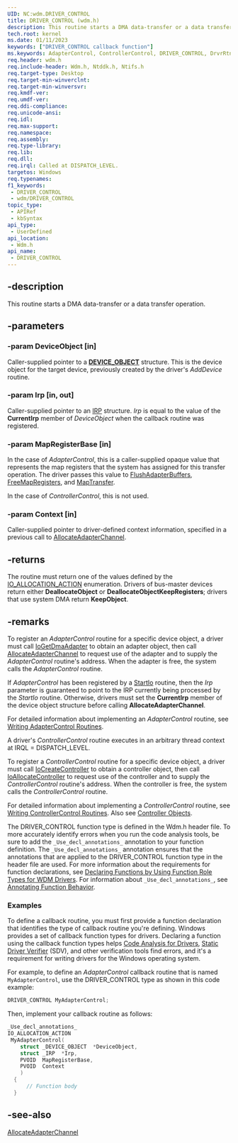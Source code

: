 ```yaml
---
UID: NC:wdm.DRIVER_CONTROL
title: DRIVER_CONTROL (wdm.h)
description: This routine starts a DMA data-transfer or a data transfer operation.
tech.root: kernel
ms.date: 01/11/2023
keywords: ["DRIVER_CONTROL callback function"]
ms.keywords: AdapterControl, ControllerControl, DRIVER_CONTROL, DrvrRtns_1e3fb66d-8977-4894-a3ac-d310fdfa6515.xml, MyControl, MyControl routine [Kernel-Mode Driver Architecture], kernel.adaptercontrol, wdm/MyControl
req.header: wdm.h
req.include-header: Wdm.h, Ntddk.h, Ntifs.h
req.target-type: Desktop
req.target-min-winverclnt: 
req.target-min-winversvr: 
req.kmdf-ver: 
req.umdf-ver: 
req.ddi-compliance: 
req.unicode-ansi: 
req.idl: 
req.max-support: 
req.namespace: 
req.assembly: 
req.type-library: 
req.lib: 
req.dll: 
req.irql: Called at DISPATCH_LEVEL.
targetos: Windows
req.typenames: 
f1_keywords:
 - DRIVER_CONTROL
 - wdm/DRIVER_CONTROL
topic_type:
 - APIRef
 - kbSyntax
api_type:
 - UserDefined
api_location:
 - Wdm.h
api_name:
 - DRIVER_CONTROL
---
```


## -description

This routine starts a DMA data-transfer or a data transfer operation.

## -parameters

### -param DeviceObject [in]

Caller-supplied pointer to a [**DEVICE_OBJECT**](./ns-wdm-_device_object.md) structure. This is the device object for the target device, previously created by the driver's *AddDevice* routine.

### -param Irp [in, out]

Caller-supplied pointer to an [IRP](./ns-wdm-_irp.md) structure. *Irp* is equal to the value of the **CurrentIrp** member of *DeviceObject* when the callback routine was registered.

### -param MapRegisterBase [in]

In the case of *AdapterControl*, this is a caller-supplied opaque value that represents  the map registers that the system has assigned for this transfer operation. The driver passes this value to [FlushAdapterBuffers](./nc-wdm-pflush_adapter_buffers.md), [FreeMapRegisters](./nc-wdm-pfree_map_registers.md), and [MapTransfer](./nc-wdm-pmap_transfer.md).

In the case of *ControllerControl*, this is not used.

### -param Context [in]

Caller-supplied pointer to driver-defined context information, specified in a previous call to [AllocateAdapterChannel](./nc-wdm-pallocate_adapter_channel.md).

## -returns

The routine must return one of the values defined by the [IO_ALLOCATION_ACTION](./ne-wdm-_io_allocation_action.md) enumeration. Drivers of bus-master devices return either **DeallocateObject** or **DeallocateObjectKeepRegisters**; drivers that use system DMA return **KeepObject**.

## -remarks

To register an *AdapterControl* routine for a specific device object, a driver must call [IoGetDmaAdapter](./nf-wdm-iogetdmaadapter.md) to obtain an adapter object, then call [AllocateAdapterChannel](./nc-wdm-pallocate_adapter_channel.md) to request use of the adapter and to supply the *AdapterControl* routine's address. When the adapter is free, the system calls the *AdapterControl* routine.

If *AdapterControl* has been registered by a [StartIo](./nc-wdm-driver_startio.md) routine, then the *Irp* parameter is guaranteed to point to the IRP currently being processed by the *StartIo* routine. Otherwise, drivers must set the **CurrentIrp** member of the device object structure before calling **AllocateAdapterChannel**.

For detailed information about implementing an *AdapterControl* routine, see [Writing AdapterControl Routines](/windows-hardware/drivers/kernel/writing-adaptercontrol-routines).

A driver's *ControllerControl* routine executes in an arbitrary thread context at IRQL = DISPATCH_LEVEL.

To register a *ControllerControl* routine for a specific device object, a driver must call [IoCreateController](../ntddk/nf-ntddk-iocreatecontroller.md) to obtain a controller object, then call [IoAllocateController](../ntddk/nf-ntddk-ioallocatecontroller.md) to request use of the controller and to supply the *ControllerControl* routine's address. When the controller is free, the system calls the *ControllerControl* routine.

For detailed information about implementing a *ControllerControl* routine, see [Writing ControllerControl Routines](/windows-hardware/drivers/kernel/writing-controllercontrolroutines). Also see [Controller Objects](/windows-hardware/drivers/kernel/using-controller-objects).

The DRIVER_CONTROL function type is defined in the Wdm.h header file. To more accurately identify errors when you run the code analysis tools, be sure to add the `_Use_decl_annotations_` annotation to your function definition. The `_Use_decl_annotations_` annotation ensures that the annotations that are applied to the DRIVER_CONTROL function type in the header file are used. For more information about the requirements for function declarations, see [Declaring Functions by Using Function Role Types for WDM Drivers](/windows-hardware/drivers/devtest/declaring-functions-using-function-role-types-for-wdm-drivers). For information about `_Use_decl_annotations_`, see [Annotating Function Behavior](/visualstudio/code-quality/annotating-function-behavior).

### Examples

To define a callback routine, you must first provide a function declaration that identifies the type of callback routine you're defining. Windows provides a set of callback function types for drivers. Declaring a function using the callback function types helps [Code Analysis for Drivers](/windows-hardware/drivers/devtest/code-analysis-for-drivers), [Static Driver Verifier](/windows-hardware/drivers/devtest/static-driver-verifier) (SDV), and other verification tools find errors, and it's a requirement for writing drivers for the Windows operating system.

For example, to define an *AdapterControl* callback routine that is named `MyAdapterControl`, use the DRIVER_CONTROL type as shown in this code example:

```cpp
DRIVER_CONTROL MyAdapterControl;
```

Then, implement your callback routine as follows:

```cpp
_Use_decl_annotations_
IO_ALLOCATION_ACTION
 MyAdapterControl(
    struct _DEVICE_OBJECT  *DeviceObject,
    struct _IRP  *Irp,
    PVOID  MapRegisterBase,
    PVOID  Context
    )
  {
      // Function body
  }
```

## -see-also

[AllocateAdapterChannel](./nc-wdm-pallocate_adapter_channel.md)